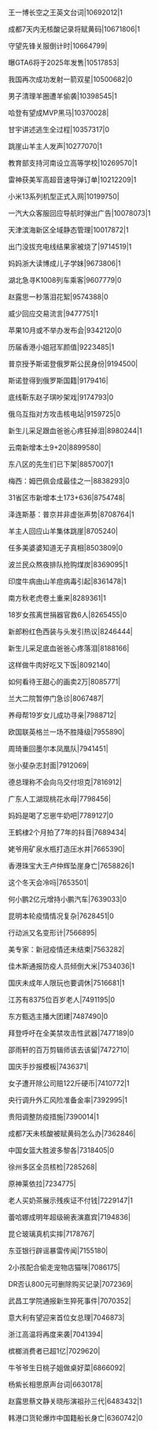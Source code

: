 王一博长空之王英文台词|10692012|1

成都7天内无核酸记录将赋黄码|10671806|1

守望先锋关服倒计时|10664799|

曝GTA6将于2025年发售|10517853|

我国再次成功发射一箭双星|10500682|0

男子清理羊圈遭羊偷袭|10398545|1

哈登有望成MVP黑马|10370028|

甘宇讲述逃生全过程|10357317|0

跳崖山羊主人发声|10277070|1

教育部支持河南设立高等学校|10269570|1

雷神获美军高超音速导弹订单|10212209|1

小米13系列机型正式入网|10199750|

一汽大众客服回应导航时弹出广告|10078073|1

天津滨海新区全域静态管理|10017872|1

出门没拔充电线结果家被烧了|9714519|1

妈妈浙大读博成儿子学妹|9673806|1

湖北急寻K1008列车乘客|9607779|0

赵露思一秒落泪花絮|9574388|0

威少回应交易流言|9477751|1

苹果10月或不举办发布会|9342120|0

历届香港小姐冠军颜值|9223485|1

普京授予斯诺登俄罗斯公民身份|9194500|

斯诺登得到俄罗斯国籍|9179416|

底线靳东赵子琪吵架戏|9174793|0

俄乌互指对方攻击核电站|9159725|0

新生儿采足跟血爸爸心疼狂掉泪|8980244|1

云南新增本土9+20|8899580|

东八区的先生们已下架|8857007|1

梅西：姆巴佩会成最佳之一|8838293|0

31省区市新增本土173+636|8754748|

泽连斯基：普京并非虚张声势|8708764|1

羊主人回应山羊集体跳崖|8705240|

任多美婆婆知道无子真相|8503809|0

波兰民众熬夜排队抢购煤炭|8369095|1

印度牛病由山羊痘病毒引起|8361478|1

南方秋老虎卷土重来|8289361|1

18岁女孩离世捐器官救6人|8265455|0

新郎粉红色西装与头发引热议|8246444|

新生儿采足底血爸爸心疼落泪|8188166|

这样做牛肉好吃又下饭|8092140|

如何看待王甜心的画卖2万|8085771|

兰大二院暂停门急诊|8067487|

养母帮19岁女儿成功寻亲|7988712|

欧国联英格兰一场不胜降级|7955890|

周琦重回墨尔本凤凰队|7941451|

张小斐杂志封面|7912069|

德总理称不会向乌交付坦克|7816912|

广东人工湖现桃花水母|7798456|

妈妈是喝了忘崽牛奶吧|7789127|0

王鹤棣2个月拍了7年的抖音|7689434|

姥爷用矿泉水瓶打造压水井|7665390|

香港珠宝大王卢仲辉坠崖身亡|7658826|1

这个冬天会冷吗|7653501|

何小鹏2亿元增持小鹏汽车|7639033|0

昆明本轮疫情情况复杂|7628451|0

行动派又名变形计|7566895|

美专家：新冠疫情还未结束|7563282|

佳木斯通报防疫人员倾倒大米|7534036|1

国庆未成年人限玩也要调休|7516681|1

江苏有8375位百岁老人|7491195|0

东方甄选主播大团建|7487490|0

拜登呼吁在全美禁攻击性武器|7477189|0

邵雨轩的百万剪辑师该去该留|7472710|

国庆手抄报模板|7436371|

女子遭开除公司赔122斤硬币|7410772|1

央行调升外汇风险准备金率|7392995|1

贵阳调整防疫措施|7390014|1

成都7天未核酸被赋黄码怎么办|7362846|

中国女篮大胜波多黎各|7318405|0

徐州多区全员核检|7285268|

原神莱依拉|7234775|

老人买奶茶展示残疾证不付钱|7229147|1

蕾哈娜成明年超级碗表演嘉宾|7194836|

昆仑玻璃真机实摔|7178767|

东亚银行辟谣暴雷传闻|7155180|

2小孩配合偷走宠物店猫咪|7086175|

DR否认800元可删除购买记录|7072369|

武昌工学院通报新生猝死事件|7070352|

意大利有望迎来首位女总理|7046873|

浙江高温将再度来袭|7041394|

槟榔消费者已超1亿|7029620|

牛爷爷生日桃子姐做桌好菜|6866092|

杨紫长相思原声台词|6630178|

赵露思蔡文静关晓彤演祖孙三代|6483432|1

韩港口货轮爆炸中国籍船长身亡|6360742|0

